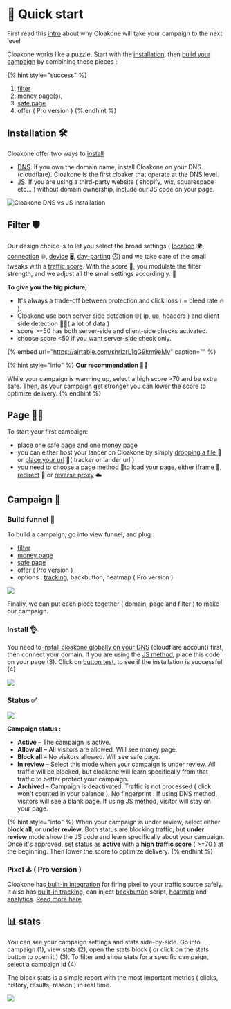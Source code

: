 # 🚀 Quick start

First read this [intro](https://www.notion.so/How-this-new-technology-probably-make-Cloakone-com-the-best-cloaker-efb5711be5684cf085eeffcd55be9a26) about why Cloakone will take your campaign to the next level

Cloakone works like a puzzle. Start with the [installation](./#installation), then [build your campaign](./#build-funnel) by combining these pieces :

{% hint style="success" %}
1. [filter](./#filter)
2. [money page\(s\), ](./#page)
3. [safe page ](./#safe-page)
4. offer \( Pro version \) 
{% endhint %}

## Installation 🛠

Cloakone offer two ways to [install](cloaker/installation/)

* [DNS](cloaker/installation/#dns). If you own the domain name, install Cloakone on your DNS. \(cloudflare\). Cloakone is the first cloaker that operate at the DNS level. 
* [JS](cloaker/installation/#js). If you are using a third-party website \( shopify, wix, squarespace etc... \) without domain ownership, include our JS code on your page. 

![Cloakone DNS vs JS installation](.gitbook/assets/cleanshot-2020-08-09-at-08.16.15-2x.png)

## Filter  🛡️

Our design choice is to let you select the broad settings \( [location](cloaker/filter-1/location.md) 🌍, [connection](cloaker/filter-1/connection.md) 🌐, [device](cloaker/filter-1/device.md) 🖥, [day-parting](cloaker/filter-1/scheduler.md) ⏱\) and we take care of the small tweaks with a [traffic score](cloaker/filter-1/score.md). With the score 💯, you modulate the filter strength, and we adjust all the small settings accordingly. 🦾

**To give you the big picture,**

* It's always a trade-off between protection and click loss \( = bleed rate 🔥 \).
* Cloakone use both server side detection 🌐\( ip, ua, headers \) and client side detection 👩‍💻\( a lot of data \)  
* score &gt;=50 has both server-side and client-side checks activated.
* choose score &lt;50 if you want server-side check only.

{% embed url="https://airtable.com/shrIzrL1qG9km9eMv" caption="" %}

{% hint style="info" %}
**Our recommendation 🧙‍♂️**

While your campaign is warming up, select a high score &gt;70 and be extra safe. Then, as your campaign get stronger you can lower the score to optimize delivery.
{% endhint %}

## Page 👨‍💻

To start your first campaign:

* place one [safe page](cloaker/page/safe.md) and one [money page](cloaker/page/money.md)
* you can either host your lander on Cloakone by simply [dropping a file ](cloaker/page/new.md#drop-a-file) 📁or [place your url](cloaker/page/new.md#place-an-url) 🔗\( tracker or lander url \)
* you need to choose a [page method](cloaker/page/method.md) 🔀to load your page, either [iframe](cloaker/page/method.md#iframe) 🌃, [redirect](cloaker/page/method.md#redirect) 🔗 or [reverse proxy](cloaker/page/method.md#reverse-proxy) ☁️

## Campaign 🚀

### Build funnel 🧩

To build a campaign, go into view funnel, and plug :

* [filter](cloaker/filter-1/)
* [money page](cloaker/page/money.md)
* [safe page](cloaker/page/safe.md)
* offer \( Pro version \) 
* options : [tracking](cloaker/campaign/tracker.md), backbutton, heatmap \( Pro version \) 

![](.gitbook/assets/cleanshot-2020-09-03-at-10.31.00-2x.png)

Finally, we can put each piece together \( domain, page and filter \) to make our campaign.

### Install 👌

You need to[ install cloakone globally on your DNS](cloaker/installation/dns/) \(cloudflare account\) first, then connect your domain. If you are using the [JS method](cloaker/installation/js/), place this code on your page \(3\). Click on [button test](cloaker/campaign/debug.md), to see if the installation is successful \(4\)

![](.gitbook/assets/cleanshot-2020-09-03-at-10.35.43-2x.png)

### Status ✅

![](.gitbook/assets/cleanshot-2020-09-03-at-10.33.51-2x.png)

**Campaign status :**

* **Active** – The campaign is active.
* **Allow all** – All visitors are allowed. Will see money page.
* **Block all** – No visitors allowed. Will see safe page.
* **In review**  – Select this mode when your campaign is under review. All traffic will be blocked, but cloakone will learn specifically from that traffic to better protect your campaign. 
* **Archived** – Campaign is deactivated. Traffic is not processed \( click won't counted in your balance \). No fingerprint :  If using DNS method, visitors will see a blank page. If using JS method, visitor will stay on your page.

{% hint style="info" %}
When your campaign is under review, select either **block all**, or **under review**. Both status are blocking traffic, but **under review** mode show the JS code and learn specifically about your campaign. Once it's approved, set status as **active** with a **high traffic score** \( &gt;=70 \) at the beginning. Then lower the score to optimize delivery.
{% endhint %}

### Pixel ⚓️ \( Pro version \)

Cloakone has[ built-in integration](cloaker/campaign/pixel/) for firing pixel to your traffic source safely. It also has [built-in tracking](cloaker/campaign/tracker.md), can inject [backbutton](cloaker/campaign/options.md#backbutton) script, [heatmap](cloaker/campaign/options.md#heatmap) and [analytics](cloaker/campaign/options.md#tracking). [Read more here](cloaker/campaign/)

## 📊 stats

You can see your campaign settings and stats side-by-side. Go into campaign \(1\), view stats \(2\), open the stats block \( or click on the stats button to open it \) \(3\). To filter and show stats for a specific campaign, select a campaign id \(4\)

The block stats is a simple report with the most important metrics \( clicks, history, results, reason \) in real time.

![](.gitbook/assets/cleanshot-2020-09-03-at-13.58.43-2x.png)

